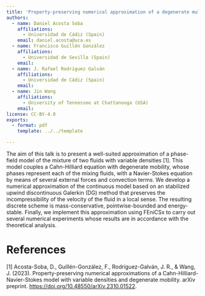 ```yaml
---
title: 'Property-preserving numerical approximation of a degenerate multiphase fluid flow model with variable densities'
authors:
  - name: Daniel Acosta Soba
    affiliations:
      - Universidad de Cádiz (Spain)
    email: daniel.acosta@uca.es
  - name: Francisco Guillén González
    affiliations:
      - Universidad de Sevilla (Spain)
    email:
  - name: J. Rafael Rodríguez Galván
    affiliations:
      - Universidad de Cádiz (Spain)
    email:
  - name: Jin Wang
    affiliations:
      - University of Tennessee at Chattanooga (USA)
    email:
license: CC-BY-4.0
exports:
  - format: pdf
    template: ../../template

---
```


The aim of this talk is to present a well-suited approximation of a phase-field model of the mixture of two fluids with variable densities [1]. This model couples a Cahn-Hilliard equation with degenerate mobility, whose phases represent each of the mixing fluids, with a Navier-Stokes equation by means of several external forces and convection terms. We develop a numerical approximation of the continuous model based on an stabilized upwind discontinuous Galerkin (DG) method that preserves the incompressibility of the velocity of the fluid in a local sense. The resulting discrete scheme is mass-conservative, pointwise-bounded and energy-stable. Finally, we implement this approximation using FEniCSx to carry out several numerical experiments whose results are in accordance with the theoretical analysis.

# References
[1] Acosta-Soba, D., Guillén-González, F., Rodríguez-Galván, J. R., & Wang, J. (2023). Property-preserving numerical approximations of a Cahn-Hilliard-Navier-Stokes model with variable densities and degenerate mobility. arXiv preprint. https://doi.org/10.48550/arXiv.2310.01522.

